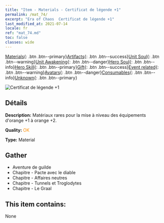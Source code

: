 ```yaml
---
title: "Item - Materials - Certificat de légende +1"
permalink: /mat_74/
excerpt: "Era of Chaos  Certificat de légende +1"
last_modified_at: 2021-07-14
locale: fr
ref: "mat_74.md"
toc: false
classes: wide
---
```

 [Materials](/ItemsFR/){: .btn .btn--primary}[Artifacts](/ItemsFR/Artifacts/){: .btn .btn--success}[Unit Soul](/ItemsFR/UnitSoul/){: .btn .btn--warning}[Unit Awakening](/ItemsFR/UnitAwakening/){: .btn .btn--danger}[Hero Soul](/ItemsFR/HeroSoul/){: .btn .btn--info}[Hero Skill](/ItemsFR/HeroSkill/){: .btn .btn--primary}[Gift](/ItemsFR/Gift/){: .btn .btn--success}[Event related](/ItemsFR/Events/){: .btn .btn--warning}[Avatars](/ItemsFR/Avatars/){: .btn .btn--danger}[Consumables](/ItemsFR/Consumables/){: .btn .btn--info}[Unknown](/ItemsFR/Unknown/){: .btn .btn--primary}

 ![Certificat de légende +1](/images/t/i_cailiao_hexin3.png)

## Détails
 **Description:** Matériaux rares pour la mise à niveau des équipements d'orange +1 à orange +2.

 **Quality:** <span style="color: #FF8C00">OK</span>

 **Type:** Material

## Gather

*    Aventure de guilde 
*    Chapitre - Pacte avec le diable 
*    Chapitre - Affaires neutres 
*    Chapitre - Tunnels et Troglodytes 
*    Chapitre - Le Graal 

## This item contains:

  None

